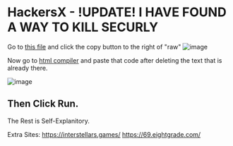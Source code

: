 # HackersX - !UPDATE! I HAVE FOUND A WAY TO KILL SECURLY
Go to [this file](/SecurlyKiller) and click the copy button to the right of "raw" ![image](https://github.com/HXCHS/HackersX-Unblocked-Websites/assets/113638066/18e289c4-da5f-47b3-a8ac-195996f7d3d1)

Now go to [html compiler](https://onecompiler.com/html) and paste that code after deleting the text that is already there.

![image](https://github.com/HXCHS/HackersX-Unblocked-Websites/assets/113638066/6406840d-5334-4d18-a5db-debdd18334b0)


## Then Click Run.
The Rest is Self-Explanitory.

Extra Sites:
https://interstellars.games/
https://69.eightgrade.com/

